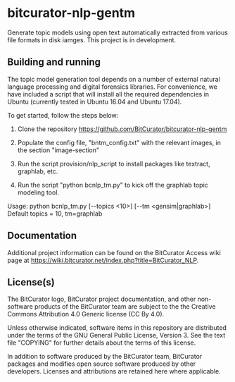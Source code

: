 # bitcurator-nlp-gentm

Generate topic models using open text automatically extracted from various file formats in disk iamges. This project is in development.

## Building and running

The topic model generation tool depends on a number of external natural language processing and digital forensics libraries. For convenience, we have included a script that will install all the required dependencies in Ubuntu (currently tested in Ubuntu 16.04 and Ubuntu 17.04).

To get started, follow the steps below:

1. Clone the repository https://github.com/BitCurator/bitcurator-nlp-gentm

2. Populate the config file, "bntm_config.txt" with the relevant images,
in the section "image-section"

3. Run the script provision/nlp_script to install packages like
textract, graphlab, etc.

4. Run the script "python bcnlp_tm.py" to kick off the graphlab 
topic modeling tool.

Usage: python bcnlp_tm.py [--topics <10>] [--tm <gensim|graphlab>]
Default topics = 10, tm=graphlab

## Documentation

Additional project information can be found on the BitCurator Access wiki page at https://wiki.bitcurator.net/index.php?title=BitCurator_NLP.

## License(s)

The BitCurator logo, BitCurator project documentation, and other non-software products of the BitCurator team are subject to the the Creative Commons Attribution 4.0 Generic license (CC By 4.0).

Unless otherwise indicated, software items in this repository are distributed under the terms of the GNU General Public License, Version 3. See the text file "COPYING" for further details about the terms of this license.

In addition to software produced by the BitCurator team, BitCurator packages and modifies open source software produced by other developers. Licenses and attributions are retained here where applicable.

